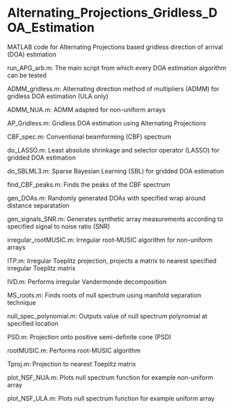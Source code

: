 # Alternating_Projections_Gridless_DOA_Estimation
MATLAB code for Alternating Projections based gridless direction of arrival (DOA) estimation

run_APG_arb.m: 
The main script from which every DOA estimation algorithm can be tested

ADMM_gridless.m:
Alternating direction method of multipliers (ADMM) for gridless DOA estimation (ULA only)

ADMM_NUA.m:
ADMM adapted for non-uniform arrays

AP_Gridless.m:
Gridless DOA estimation using Alternating Projections 

CBF_spec.m:
Conventional beamforming (CBF) spectrum

do_LASSO.m:
Least absolute shrinkage and selector operator (LASSO) for gridded DOA estimation

do_SBLML3.m:
Sparse Bayesian Learning (SBL) for gridded DOA estimation

find_CBF_peaks.m:
Finds the peaks of the CBF spectrum

gen_DOAs.m:
Randomly generated DOAs with specified wrap around distance separatation

gen_signals_SNR.m:
Generates synthetic array measurements according to specified signal to noise ratio (SNR)

irregular_rootMUSIC.m:
Irregular root-MUSIC algorithm for non-uniform arrays

ITP.m:
Irregular Toeplitz projection, projects a matrix to nearest specified irregular Toeplitz matrix

IVD.m:
Performs irregular Vandermonde decomposition

MS_roots.m:
Finds roots of null spectrum using manifold separation technique

null_spec_polynomial.m:
Outputs value of null spectrum polynomial at specified location

PSD.m:
Projection onto positive semi-definite cone (PSD)

rootMUSIC.m:
Performs root-MUSIC algorithm

Tproj.m:
Projection to nearest Toeplitz matrix

plot_NSF_NUA.m:
Plots null spectrum function for example non-uniform array

plot_NSF_ULA.m:
Plots null spectrum function for example uniform array

